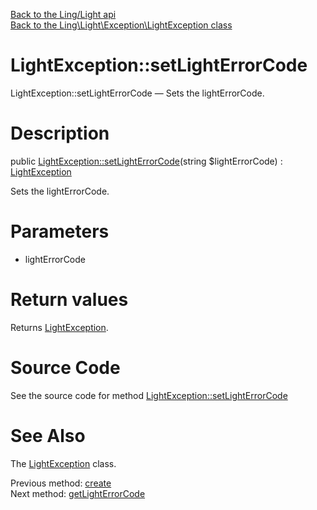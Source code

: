 [Back to the Ling/Light api](https://github.com/lingtalfi/Light/blob/master/doc/api/Ling/Light.md)<br>
[Back to the Ling\Light\Exception\LightException class](https://github.com/lingtalfi/Light/blob/master/doc/api/Ling/Light/Exception/LightException.md)


LightException::setLightErrorCode
================



LightException::setLightErrorCode — Sets the lightErrorCode.




Description
================


public [LightException::setLightErrorCode](https://github.com/lingtalfi/Light/blob/master/doc/api/Ling/Light/Exception/LightException/setLightErrorCode.md)(string $lightErrorCode) : [LightException](https://github.com/lingtalfi/Light/blob/master/doc/api/Ling/Light/Exception/LightException.md)




Sets the lightErrorCode.




Parameters
================


- lightErrorCode

    


Return values
================

Returns [LightException](https://github.com/lingtalfi/Light/blob/master/doc/api/Ling/Light/Exception/LightException.md).








Source Code
===========
See the source code for method [LightException::setLightErrorCode](https://github.com/lingtalfi/Light/blob/master/Exception/LightException.php#L56-L60)


See Also
================

The [LightException](https://github.com/lingtalfi/Light/blob/master/doc/api/Ling/Light/Exception/LightException.md) class.

Previous method: [create](https://github.com/lingtalfi/Light/blob/master/doc/api/Ling/Light/Exception/LightException/create.md)<br>Next method: [getLightErrorCode](https://github.com/lingtalfi/Light/blob/master/doc/api/Ling/Light/Exception/LightException/getLightErrorCode.md)<br>

